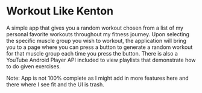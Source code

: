 # Workout Like Kenton
A simple app that gives you a random workout chosen from a list of my personal favorite workouts throughout my fitness journey. Upon selecting the specific muscle group you wish to workout, the application will bring you to a page where you can press a button to generate a random workout for that muscle group each time you press the button. There is also a YouTube Android Player API included to view playlists that demonstrate how to do given exercises.

Note: App is not 100% complete as I might add in more features here and there where I see fit and the UI is trash.

